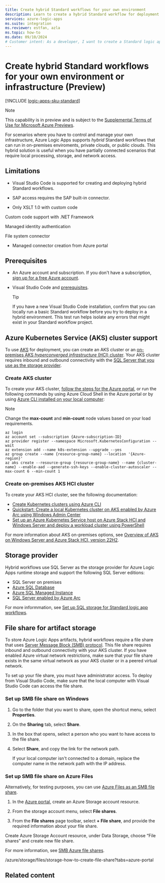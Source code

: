 ```yaml
---
title: Create hybrid Standard workflows for your own environment
description: Learn to create a hybrid Standard workflow for deployment in customer-managed environments.
services: azure-logic-apps
ms.suite: integration
ms.reviewer: estfan, azla
ms.topic: how-to
ms.date: 09/10/2024
# Customer intent: As a developer, I want to create a Standard logic app workflow that can run in my own environment, which can include an on-premises system, private cloud, or public cloud.
---
```


# Create hybrid Standard workflows for your own environment or infrastructure (Preview)

[!INCLUDE [logic-apps-sku-standard](../../includes/logic-apps-sku-standard.md)]

> [!NOTE]
> This capability is in preview and is subject to the
> [Supplemental Terms of Use for Microsoft Azure Previews](https://azure.microsoft.com/support/legal/preview-supplemental-terms/).

For scenarios where you have to control and manage your own infrastructure, Azure Logic Apps supports *hybrid* Standard workflows that can run in on-premises enviroments, private clouds, or public clouds. This hybrid solution is useful when you have partially connected scenarios that require local processing, storage, and network access.

## Limitations

- Visual Studio Code is supported for creating and deploying hybrid Standard workflows.

- SAP access requires the SAP built-in connector.

- Only XSLT 1.0 with custom code

Custom code support with .NET Framework

Managed identity authentication

File system connector

- Managed connector creation from Azure portal

## Prerequisites

- An Azure account and subscription. If you don't have a subscription, [sign up for a free Azure account](https://azure.microsoft.com/free/?WT.mc_id=A261C142F).

- Visual Studio Code and [prerequisites](create-single-tenant-workflows-visual-studio-code.md#prerequisites).

  > [!TIP]
  > 
  > If you have a new Visual Studio Code installation, confirm that you can locally run a 
  > basic Standard workflow before you try to deploy in a hybrid environment. This test 
  > run helps isolate any errors that might exist in your Standard workflow project.

## Azure Kubernetes Service (AKS) cluster support

To use [AKS](/azure/aks/what-is-aks) for deployment, you can create an AKS cluster or an [on-premises AKS *hyperconverged infrastructure* (HCI) cluster](/azure-stack/hci/overview). Your AKS cluster requires inbound and outbound connectivity with the [SQL Server that you use as the storage provider](#storage-provider).

### Create AKS cluster

To create your AKS cluster, [follow the steps for the Azure portal](/azure/aks/learn/quick-kubernetes-deploy-portal), or run the following commands by using Azure Cloud Shell in the Azure portal or by using [Azure CLI installed on your local computer](/cli/azure/install-azure-cli):

  > [!NOTE]
  >
  > Change the **max-count** and **min-count** node values based on your load requirements.

  ```azurecli
  az login
  az account set --subscription {Azure-subscription-ID}
  az provider register --namespace Microsoft.KubernetesConfiguration --wait
  az extension add --name k8s-extension --upgrade --yes
  az group create --name {resource-group-name} --location '{Azure-region}'
  az aks create --resource-group {resource-group-name} --name {cluster-name} --enable-aad --generate-ssh-keys --enable-cluster-autoscaler --max-count 6 --min-count 1 
  ```

### Create on-premises AKS HCI cluster

To create your AKS HCI cluster, see the following documentation:

- [Create Kubernetes clusters using Azure CLI](/azure/aks/hybrid/aks-create-clusters-cli)
- [Quickstart: Create a local Kubernetes cluster on AKS enabled by Azure Arc using Windows Admin Center](/azure/aks/hybrid/create-kubernetes-cluster)
- [Set up an Azure Kubernetes Service host on Azure Stack HCI and Windows Server and deploy a workload cluster using PowerShell](/azure/aks/hybrid/kubernetes-walkthrough-powershell)

For more information about AKS on-premises options, see [Overview of AKS on Windows Server and Azure Stack HCI, version 22H2](/azure/aks/hybrid/overview).

## Storage provider

Hybrid workflows use SQL Server as the storage provider for Azure Logic Apps runtime storage and support the following SQL Server editions:

- SQL Server on premises
- [Azure SQL Database](/azure/azure-sql/database/sql-database-paas-overview)
- [Azure SQL Managed Instance](/azure/azure-sql/managed-instance/sql-managed-instance-paas-overview)
- [SQL Server enabled by Azure Arc](/sql/sql-server/azure-arc/overview)

For more informmation, see [Set up SQL storage for Standard logic app workflows](/azure/logic-apps/set-up-sql-db-storage-single-tenant-standard-workflows).

## File share for artifact storage

To store Azure Logic Apps artifacts, hybrid workflows require a file share that uses [Server Message Block (SMB) protocol](/windows/win32/fileio/microsoft-smb-protocol-and-cifs-protocol-overview). This file share requires inbound and outbound connectivity with your AKS cluster. If you have enabled Azure virtual network restrictions, make sure that your file share exists in the same virtual network as your AKS cluster or in a peered virtual network.

To set up your file share, you must have administrator access. To deploy from Visual Studio Code, make sure that the local computer with Visual Studio Code can access the file share. 

### Set up SMB file share on Windows

1. Go to the folder that you want to share, open the shortcut menu, select **Properties**.

1. On the **Sharing** tab, select **Share**.

1. In the box that opens, select a person who you want to have access to the file share.

1. Select **Share**, and copy the link for the network path.

   If your local computer isn't connected to a domain, replace the computer name in the network path with the IP address.

### Set up SMB file share on Azure Files

Alternatively, for testing purposes, you can use [Azure Files as an SMB file share](/azure/storage/files/files-smb-protocol).

1. In the [Azure portal](https://portal.azure.com), create an Azure Storage account resource.

1. From the storage account menu, select **File shares**.

1. From the **File shares** page toolbar, select **+ File share**, and provide the required information about your file share.

Create Azure Storage Account resource, under Data Storage, choose “File shares” and create new file share. 

For more information, see [SMB Azure file shares](/azure/storage/files/files-smb-protocol).

/azure/storage/files/storage-how-to-create-file-share?tabs=azure-portal

## Related content
